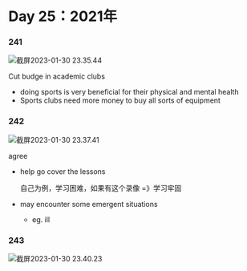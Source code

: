 # Day 25：2021年



### 241

![截屏2023-01-30 23.35.44](https://xingqiu-tuchuang-1256524210.cos.ap-shanghai.myqcloud.com/3978/%E6%88%AA%E5%B1%8F2023-01-30%2023.35.44.png)



Cut budge in academic clubs

- doing sports is very beneficial for their physical and mental health
- Sports clubs need more money to buy all sorts of equipment





### 242

![截屏2023-01-30 23.37.41](https://xingqiu-tuchuang-1256524210.cos.ap-shanghai.myqcloud.com/3978/%E6%88%AA%E5%B1%8F2023-01-30%2023.37.41.png)



agree

- help go cover the lessons

  自己为例，学习困难，如果有这个录像 =》学习牢固

- may encounter some emergent situations

  - eg. ill





### 243

![截屏2023-01-30 23.40.23](https://xingqiu-tuchuang-1256524210.cos.ap-shanghai.myqcloud.com/3978/%E6%88%AA%E5%B1%8F2023-01-30%2023.40.23.png)